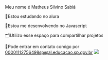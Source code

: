 Meu nome é Matheus Silvino Sabiá

📖Estou estudando no alura

📝Estou me desenvolvendo no Javascript

🗂️Utilizo esse espaço para compartilhar projetos

📨Pode entrar em contato comigo por
00001112756498sp@al.educacao.sp.gov.br
![](https://tenor.com/pt-BR/view/jotaro-jojo-jojo-bizarre-adventure-bike-jojo-bike-gif-4228712888990777929)
